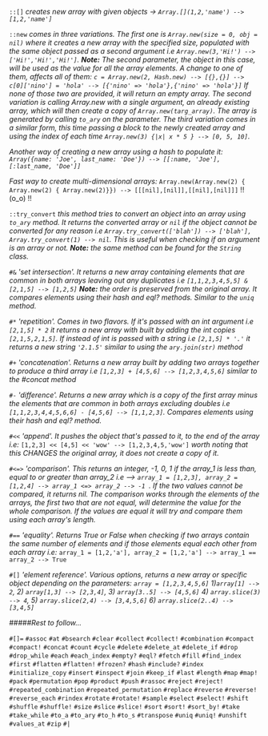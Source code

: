 `::[]` *creates new array with given objects -> `Array.[](1,2,'name') --> [1,2,'name']`*

`::new` *comes in three variations. The first one is `Array.new(size = 0, obj = nil)` where it creates a new array with the specified size, populated with the same object passed as a second argument i.e `Array.new(3,'Hi!') --> ['Hi!','Hi!','Hi!']`. __Note:__ The second parameter, the object in this case, will be used as the value for all the array elements. A change to one of them, affects all of them: `c = Array.new(2, Hash.new) --> [{},{}] --> c[0]['nino'] = 'hola' --> [{'nino' => 'hola'},{'nino' => 'hola'}]`* 
*If none of those two are provided, it will return an empty array.*
*The second variation is calling Array.new with a single argument, an already existing array, which will then create a copy of `Array.new(targ_array)`. The array is generated by calling `to_ary` on the parameter.*
*The third variation comes in a similar form, this time passing a block to the newly created array and using the index of each time `Array.new(3) {|x| x * 5 } --> [0, 5, 10]`.*

*Another way of creating a new array using a hash to populate it: `Array({name: 'Joe', last_name: 'Doe'}) --> [[:name, 'Joe'],[:last_name, 'Doe']]`*

*Fast way to create multi-dimensional arrays:* 
`Array.new(Array.new(2) { Array.new(2) { Array.new(2)}}) --> [[[nil],[nil]],[[nil],[nil]]]` !! (o_o) !!

`::try_convert` *this method tries to convert an object into an array using `to_ary` method. It returns the converted array or `nil` if the object cannot be converted for any reason i.e `Array.try_convert(['blah']) --> ['blah'], Array.try_convert(1) --> nil`. This is useful when checking if an argument is an array or not. __Note:__ the same method can be found for the `String` class.*

`#&` *'set intersection'. It returns a new array containing elements that are common in both arrays leaving out any duplicates i.e `[1,1,2,3,4,5,5] & [2,1,5] --> [1,2,5]` __Note:__ the order is preserved from the original array. It compares elements using their hash and eql? methods. Similar to the `uniq` method.*

`#*` *'repetition'. Comes in two flavors. If it's passed with an int argument i.e `[2,1,5] * 2` it returns a new array with built by adding the int copies `[2,1,5,2,1,5]`. If instead of int is passed with a string i.e `[2,1,5] * '.'` it returns a new string `'2.1.5'` similar to using the `ary.join(str)` method*

`#+` *'concatenation'. Returns a new array built by adding two arrays together to produce a third array i.e `[1,2,3] + [4,5,6] --> [1,2,3,4,5,6]` similar to the #concat method*

`#-` *'difference'. Returns a new array which is a copy of the first array minus the elements that are common in both arrays excluding doubles i.e `[1,1,2,3,4,4,5,6,6] - [4,5,6] --> [1,1,2,3]`. Compares elements using their hash and eql? method.*

`#<<` *'append'. It pushes the object that's passed to it, to the end of the array i.e:* 
`[1,2,3] << [4,5] << 'wow' --> [1,2,3,4,5,'wow']` *worth noting that this CHANGES the original array, it does not create a copy of it.*

`#<=>` *'comparison'. This returns an integer, -1, 0, 1 if the array_1 is less than, equal to or greater than array_2 i.e --> `array_1 = [1,2,3], array_2 = [1,2,4] --> array_1 <=> array_2 --> -1 `. If the two values cannot be compared, it returns nil. The comparison works through the elements of the arrays, the first two that are not equal, will determine the value for the whole comparison. If the values are equal it will try and compare them using each array's length.*

`#==` *'equality'. Returns True or False when checking if two arrays contain the same number of elements and if those elements equal each other from each array i.e:* 
`array_1 = [1,2,'a'], array_2 = [1,2,'a'] --> array_1 == array_2 --> True`

`#[]` *'element reference'. Various options, returns a new array or specific object depending on the parameters:* 
*`array = [1,2,3,4,5,6]` 1)`array[1] --> 2`, 2) `array[1,3] --> [2,3,4]`, 3) `array[3..5] --> [4,5,6]`*
*4) `array.slice(3) --> 4`, 5) `array.slice(2,4) --> [3,4,5,6]` 6) `array.slice(2..4) --> [3,4,5]`*

#####*Rest to follow...*


`#[]=`
`#assoc`
`#at`
`#bsearch`
`#clear`
`#collect`
`#collect!`
`#combination`
`#compact`
`#compact!`
`#concat`
`#count`
`#cycle`
`#delete`
`#delete_at`
`#delete_if`
`#drop`
`#drop_while`
`#each`
`#each_index`
`#empty?`
`#eql?`
`#fetch`
`#fill`
`#find_index`
`#first`
`#flatten`
`#flatten!`
`#frozen?`
`#hash`
`#include?`
`#index`
`#initialize_copy`
`#insert`
`#inspect`
`#join`
`#keep_if`
`#last`
`#length`
`#map`
`#map!`
`#pack`
`#permutation`
`#pop`
`#product`
`#push`
`#rassoc`
`#reject`
`#reject!`
`#repeated_combination`
`#repeated_permutation`
`#replace`
`#reverse`
`#reverse!`
`#reverse_each`
`#rindex`
`#rotate`
`#rotate!`
`#sample`
`#select`
`#select!`
`#shift`
`#shuffle`
`#shuffle!`
`#size`
`#slice`
`#slice!`
`#sort`
`#sort!`
`#sort_by!`
`#take`
`#take_while`
`#to_a`
`#to_ary`
`#to_h`
`#to_s`
`#transpose`
`#uniq`
`#uniq!`
`#unshift`
`#values_at`
`#zip`
`#|`